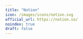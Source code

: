 ```yaml
---
title: "Notion"
icon: /images/icons/notion.svg
official_url: https://notion.so/
noindex: true
draft: false
---
```

